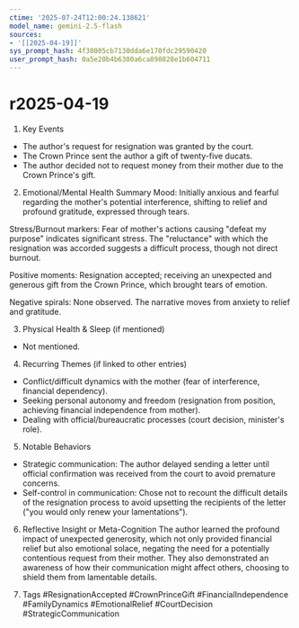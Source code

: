 ```yaml
---
ctime: '2025-07-24T12:00:24.138621'
model_name: gemini-2.5-flash
sources:
- '[[2025-04-19]]'
sys_prompt_hash: 4f38005cb7130dda6e170fdc29590420
user_prompt_hash: 0a5e20b4b6300a6ca890828e1b604711
---
```

# r2025-04-19

1. Key Events
*   The author's request for resignation was granted by the court.
*   The Crown Prince sent the author a gift of twenty-five ducats.
*   The author decided not to request money from their mother due to the Crown Prince's gift.

2. Emotional/Mental Health Summary
Mood: Initially anxious and fearful regarding the mother's potential interference, shifting to relief and profound gratitude, expressed through tears.

Stress/Burnout markers: Fear of mother's actions causing "defeat my purpose" indicates significant stress. The "reluctance" with which the resignation was accorded suggests a difficult process, though not direct burnout.

Positive moments: Resignation accepted; receiving an unexpected and generous gift from the Crown Prince, which brought tears of emotion.

Negative spirals: None observed. The narrative moves from anxiety to relief and gratitude.

3. Physical Health & Sleep (if mentioned)
*   Not mentioned.

4. Recurring Themes (if linked to other entries)
*   Conflict/difficult dynamics with the mother (fear of interference, financial dependency).
*   Seeking personal autonomy and freedom (resignation from position, achieving financial independence from mother).
*   Dealing with official/bureaucratic processes (court decision, minister's role).

5. Notable Behaviors
*   Strategic communication: The author delayed sending a letter until official confirmation was received from the court to avoid premature concerns.
*   Self-control in communication: Chose not to recount the difficult details of the resignation process to avoid upsetting the recipients of the letter ("you would only renew your lamentations").

6. Reflective Insight or Meta-Cognition
The author learned the profound impact of unexpected generosity, which not only provided financial relief but also emotional solace, negating the need for a potentially contentious request from their mother. They also demonstrated an awareness of how their communication might affect others, choosing to shield them from lamentable details.

7. Tags
#ResignationAccepted #CrownPrinceGift #FinancialIndependence #FamilyDynamics #EmotionalRelief #CourtDecision #StrategicCommunication